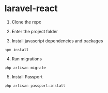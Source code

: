 # laravel-react


1. Clone the repo

2. Enter the project folder

3. Install javascript dependencies and packages
```
npm install
```

4. Run migrations
```
php artisan migrate
```

5. Install Passport
```
php artisan passport:install
```
